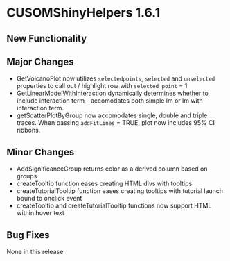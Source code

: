 # CUSOMShinyHelpers 1.6.1

 
## New Functionality 

## Major Changes 
- GetVolcanoPlot now utilizes `selectedpoints`, `selected` and `unselected` properties to call out / highlight row with `selected point` = 1  
- GetLinearModelWithInteraction dynamically determines whether to include interaction term - accomodates both simple lm or lm with interaction term. 
- getScatterPlotByGroup now accomodates single, double and triple traces. When passing `addFitLines` = TRUE, plot now includes 95% CI ribbons. 

## Minor Changes
- AddSignificanceGroup returns color as a derived column based on groups
- createTooltip function eases creating HTML divs with tooltips
- createTutorialTooltip function eases creating tooltips with tutorial launch bound to onclick event 
- createTooltip and createTutorialTooltip functions now support HTML within hover text

## Bug Fixes 
None in this release
